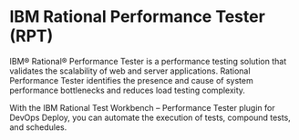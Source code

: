 
# IBM Rational Performance Tester (RPT)

IBM® Rational® Performance Tester is a performance testing solution that validates the scalability of web and server applications. Rational Performance Tester identifies the presence and cause of system performance bottlenecks and reduces load testing complexity.

With the IBM Rational Test Workbench – Performance Tester plugin for DevOps Deploy, you can automate the execution of tests, compound tests, and schedules.

